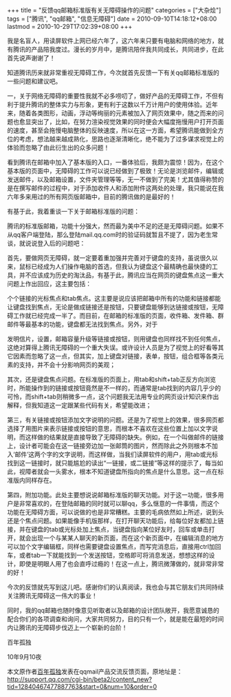 +++
title = "反馈qq邮箱标准版有关无障碍操作的问题"
categories = ["大杂烩"]
tags = ["腾讯", "qq邮箱", "信息无障碍"]
date = 2010-09-10T14:18:12+08:00
lastmod = 2010-10-29T17:02:39+08:00
+++



我是名盲人，用读屏软件上网已经六年了，这六年来只要有电脑和网络的地方，就有腾讯的产品陪我度过。漫长的岁月中，是腾讯陪伴我共同成长，共同进步，在此首先说声谢谢了！

知道腾讯历来就非常重视无障碍工作，今次就首先反馈一下有关qq邮箱标准版的一些问题和建议吧。



一，关于网络无障碍的重要性我就不必多唠叨了，做好产品的无障碍工作，不但有利于提升腾讯的整体实力与形象，更有利于这数以千万计用户的使用体验。近年来，随着各类图形，动画，浮动等绚丽的元素被加入了网页效果中，随之而来的问题也愈显突出了，比如，在努力渲染视觉效果的同时便会大幅度拖慢用户打开页面的速度，甚至会拖慢电脑整体的反映速度，所以在这一方面，希望腾讯能做到全方位的考虑，想法越来越成熟化，思路也逐渐清晰化，绝不能为了过多谋求视觉上的体验而忽略了由此衍生出的众多问题！

看到腾讯在邮箱中加入了基本版的入口，一番体验后，我颇为震惊！因为，在这个基本版的页面中，无障碍的工作可以说已经做到了极致！无论是浏览邮件，编辑或发送邮件，以及邮箱设置，文件夹管理等等，无一不做到了完美！尤其值得称赞的是在撰写邮件的过程中，对于添加收件人和添加附件这两处的处理，我只能说在我六年多来用过的所有网页版邮箱中，目前的腾讯做的是最好的！

有基于此，我着重谈一下关于邮箱标准版的问题：

腾讯的标准版邮箱，功能十分强大，然而最为美中不足的还是无障碍问题。如果不从qq客户端登陆，那么登陆mail.qq.com时的验证码就暂且不提了，因为老生常谈，就说说登入后的问题吧：

首先，要做网页无障碍，就一定要着重加强并完善对于键盘的支持，虽说很久以来，鼠标已经成为人们操作电脑的首选，但我认为键盘这个最精确也最快捷的工具，并不应该成为历史的淘汰品，有基于此，腾讯应当在网页的键盘焦点这一重大问题上作出回应，这主要包括：

个个链接的光标焦点和tab焦点。这主要是说应该把邮箱中所有的功能和链接都能让键盘找到焦点，无论是做成链接还是按钮，只要键盘能够到达链接或按钮，无障碍工作就已经完成一半了。而目前，在邮箱的标准版的页面，收件箱、发件箱、群邮件等最基本的功能，键盘都无法找到焦点。另外，对于

发明信片，设置，邮箱容量升级等链接或按钮，则用键盘也同样找不到任何焦点，这绝对算得上腾讯无障碍的一个重大失误。或许设计人员是为了视觉上的好看等其它因素而忽略了这一点，但其实，加上键盘对链接，表单，按钮，组合框等各类元素的支持，并不会十分影响网页的美观；

其次，还是键盘焦点问题。在标准版的页面上，用tab和shift+tab正反方向浏览时，所能操作到的链接或按钮竟然是不一样的，而通常是tab找到的内容几乎少的可怜，而shift+tab则稍微多一点，这个问题我无法用专业的网页设计知识来作出解释，但我知道这一定跟某些代码有关，希望能改进；

第三，有关链接或按钮添加文字说明的问题。还是为了视觉上的效果，很多网页都选择了用图片来表示链接或按钮的意思，而根本不喜欢在这些位置上加以文字说明，而这样做的结果就是直接导致了无障碍的缺失。例如，在一个叫做邮件的链接上，设计者可能会在这一链接旁边加一张邮筒的图片，然而除此之外则根本不加入‘邮件’这两个字的文字说明，而这样做，当我们读屏软件的用户，用tab或光标找到这一链接时，就只能尴尬的读出“一链接，或二链接”等这样的提示了，每当如此，视障者就会一头雾水，根本不知道键盘所指向的焦点是什么意思。这一点在标准版内同样存在。

第四，附加功能。此处主要想说说邮箱标准版的聊天功能。对于这一功能，很多用户是非常喜欢的，在登陆邮箱的同时就可以聊qq，多么惬意的一件事情，而这个功能在无障碍方面，可以说做的也是非常糟糕。主要的毛病依然如上所述，说到头还是个焦点问题。如果能像手机版那样，在打开聊天功能后，给每位好友都加上链接，并在键盘的tab或光标处加上焦点，当键盘指向某位好友时，回车或单击打开，就会出现一个与某某人聊天的新页面，而在这个新页面中，在编辑消息的地方可以加个文字编辑框，同样也需要键盘设置焦点，而写完消息后，直接用ctrl加回车，或者tab一下就能找到一个发送按钮，空格即可将消息发送，想想这样的设计，即使是明眼人用了也会直呼过瘾的！在这一点上，腾讯微薄做的，就非常非常的好！

今次的反馈就先写到这儿吧。感谢你们的认真阅读，我也会与其它朋友们共同持续关注腾讯无障碍这一伟大的事业！

同时，我的qq邮箱也随时像意见听取者以及邮箱的设计团队敞开，我愿意诚恳的配合你们的各项调查和询问，大家共同努力，目的只有一个，就是能在最短的时间内让腾讯的无障碍步伐迈上一个崭新的台阶！

百年孤独

10年9月10夜

本文原作者<a href="http://t.qq.com/smm521/" target="_blank">百年孤独</a>发表在qqmail产品交流反馈页面，原地址是：http://support.qq.com/cgi-bin/beta2/content_new?tid=12840467477887763&start=0&num=10&order=0